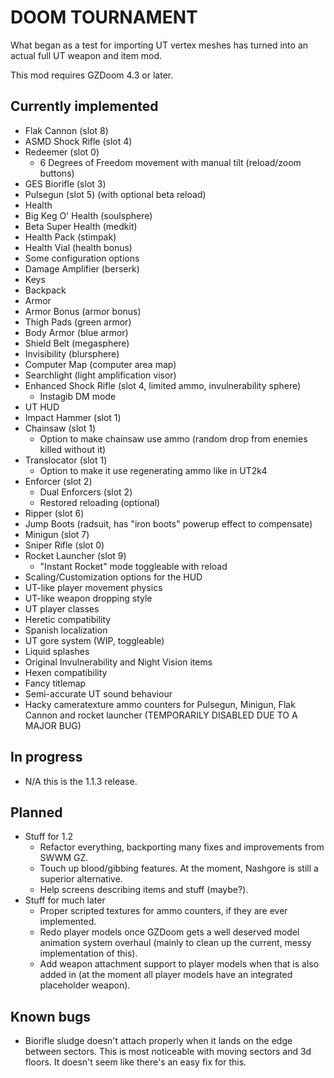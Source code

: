 # DOOM TOURNAMENT

What began as a test for importing UT vertex meshes has turned into an actual full UT weapon and item mod.

This mod requires GZDoom 4.3 or later.

## Currently implemented

 - Flak Cannon (slot 8)
 - ASMD Shock Rifle (slot 4)
 - Redeemer (slot 0)
   - 6 Degrees of Freedom movement with manual tilt (reload/zoom buttons)
 - GES Biorifle (slot 3)
 - Pulsegun (slot 5) (with optional beta reload)
 - Health
  - Big Keg O' Health (soulsphere)
  - Beta Super Health (medkit)
  - Health Pack (stimpak)
  - Health Vial (health bonus)
 - Some configuration options
 - Damage Amplifier (berserk)
 - Keys
 - Backpack
 - Armor
  - Armor Bonus (armor bonus)
  - Thigh Pads (green armor)
  - Body Armor (blue armor)
  - Shield Belt (megasphere)
 - Invisibility (blursphere)
 - Computer Map (computer area map)
 - Searchlight (light amplification visor)
 - Enhanced Shock Rifle (slot 4, limited ammo, invulnerability sphere)
   - Instagib DM mode
 - UT HUD
 - Impact Hammer (slot 1)
 - Chainsaw (slot 1)
   - Option to make chainsaw use ammo (random drop from enemies killed without it)
 - Translocator (slot 1)
   - Option to make it use regenerating ammo like in UT2k4
 - Enforcer (slot 2)
   - Dual Enforcers (slot 2)
   - Restored reloading (optional)
 - Ripper (slot 6)
 - Jump Boots (radsuit, has "iron boots" powerup effect to compensate)
 - Minigun (slot 7)
 - Sniper Rifle (slot 0)
 - Rocket Launcher (slot 9)
   - "Instant Rocket" mode toggleable with reload
 - Scaling/Customization options for the HUD
 - UT-like player movement physics
 - UT-like weapon dropping style
 - UT player classes
 - Heretic compatibility
 - Spanish localization
 - UT gore system (WIP, toggleable)
 - Liquid splashes
 - Original Invulnerability and Night Vision items
 - Hexen compatibility
 - Fancy titlemap
 - Semi-accurate UT sound behaviour
 - Hacky cameratexture ammo counters for Pulsegun, Minigun, Flak Cannon and rocket launcher (TEMPORARILY DISABLED DUE TO A MAJOR BUG)

## In progress

 - N/A this is the 1.1.3 release.

## Planned

 - Stuff for 1.2
   - Refactor everything, backporting many fixes and improvements from SWWM GZ.
   - Touch up blood/gibbing features. At the moment, Nashgore is still a superior alternative.
   - Help screens describing items and stuff (maybe?).
 - Stuff for much later
   - Proper scripted textures for ammo counters, if they are ever implemented.
   - Redo player models once GZDoom gets a well deserved model animation system overhaul (mainly to clean up the current, messy implementation of this).
   - Add weapon attachment support to player models when that is also added in (at the moment all player models have an integrated placeholder weapon).

## Known bugs

 - Biorifle sludge doesn't attach properly when it lands on the edge between sectors. This is most noticeable with moving sectors and 3d floors. It doesn't seem like there's an easy fix for this.
